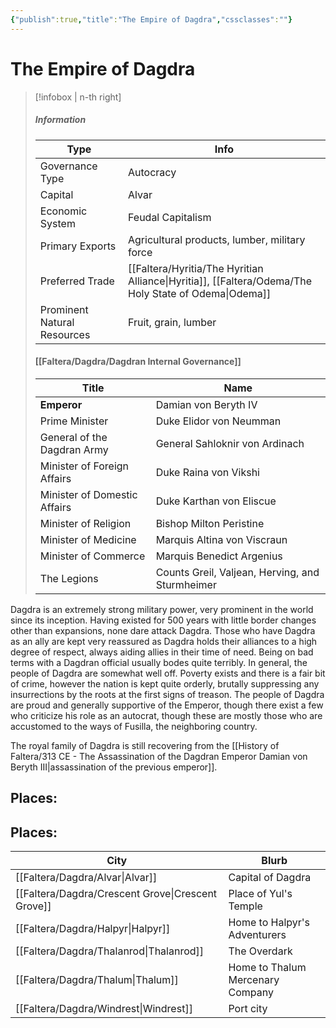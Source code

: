 ```yaml
---
{"publish":true,"title":"The Empire of Dagdra","cssclasses":""}
---
```



# The Empire of Dagdra

> [!infobox | n-th right]
>
> ##### Information
>
> | Type                        | Info                                                                   |
> | --------------------------- | ---------------------------------------------------------------------- |
> | Governance Type             | Autocracy                                                              |
> | Capital                     | Alvar                                                                  |
> | Economic System             | Feudal Capitalism                                                      |
> | Primary Exports             | Agricultural products, lumber, military force                          |
> | Preferred Trade             | [[Faltera/Hyritia/The Hyritian Alliance\|Hyritia]], [[Faltera/Odema/The Holy State of Odema\|Odema]] |
> | Prominent Natural Resources | Fruit, grain, lumber                                                   |
>
> #### [[Faltera/Dagdra/Dagdran Internal Governance]]
>
> | Title                        | Name                                            |
> | ---------------------------- | ----------------------------------------------- |
> | **Emperor**                  | Damian von Beryth IV                            |
> | Prime Minister               | Duke Elidor von Neumman                         |
> | General of the Dagdran Army  | General Sahloknir von Ardinach                  |
> | Minister of Foreign Affairs  | Duke Raina von Vikshi                           |
> | Minister of Domestic Affairs | Duke Karthan von Eliscue                        |
> | Minister of Religion         | Bishop Milton Peristine                         |
> | Minister of Medicine         | Marquis Altina von Viscraun                     |
> | Minister of Commerce         | Marquis Benedict Argenius                       |
> | The Legions                  | Counts Greil, Valjean, Herving, and Sturmheimer |

Dagdra is an extremely strong military power, very prominent in the world since its inception. Having existed for 500 years with little border changes other than expansions, none dare attack Dagdra. Those who have Dagdra as an ally are kept very reassured as Dagdra holds their alliances to a high degree of respect, always aiding allies in their time of need. Being on bad terms with a Dagdran official usually bodes quite terribly. In general, the people of Dagdra are somewhat well off. Poverty exists and there is a fair bit of crime, however the nation is kept quite orderly, brutally suppressing any insurrections by the roots at the first signs of treason. The people of Dagdra are proud and generally supportive of the Emperor, though there exist a few who criticize his role as an autocrat, though these are mostly those who are accustomed to the ways of Fusilla, the neighboring country.

The royal family of Dagdra is still recovering from the [[History of Faltera/313 CE - The Assassination of the Dagdran Emperor Damian von Beryth III\|assassination of the previous emperor]].

## Places:

## Places: 
|City|Blurb|
|---|---|
|[[Faltera/Dagdra/Alvar\|Alvar]]|Capital of Dagdra|
|[[Faltera/Dagdra/Crescent Grove\|Crescent Grove]]|Place of Yul's Temple|
|[[Faltera/Dagdra/Halpyr\|Halpyr]]|Home to Halpyr's Adventurers|
|[[Faltera/Dagdra/Thalanrod\|Thalanrod]]|The Overdark|
|[[Faltera/Dagdra/Thalum\|Thalum]]|Home to Thalum Mercenary Company|
|[[Faltera/Dagdra/Windrest\|Windrest]]|Port city|